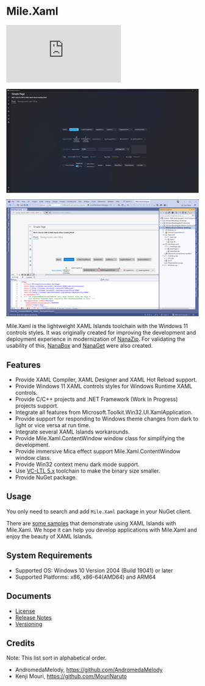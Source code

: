 ﻿# Mile.Xaml

[![NuGet Package](https://img.shields.io/nuget/vpre/Mile.Xaml)](https://www.nuget.org/packages/Mile.Xaml)

![Screenshot for XAML controls demo](Documents/ControlsDemo.png)

![Screenshot for XAML designer support](Documents/DesignerSupport.png)

Mile.Xaml is the lightweight XAML Islands toolchain with the Windows 11 controls
styles. It was originally created for improving the development and deployment
experience in modernization of [NanaZip](https://github.com/M2Team/NanaZip). For
validating the usability of this, [NanaBox](https://github.com/M2Team/NanaBox)
and [NanaGet](https://github.com/M2Team/NanaGet) were also created.

## Features

- Provide XAML Compiler, XAML Designer and XAML Hot Reload support.
- Provide Windows 11 XAML controls styles for Windows Runtime XAML controls.
- Provide C/C++ projects and .NET Framework (Work In Progress) projects support.
- Integrate all features from Microsoft.Toolkit.Win32.UI.XamlApplication.
- Provide support for responding to Windows theme changes from dark to light
  or vice versa at run time.
- Integrate several XAML Islands workarounds.
- Provide Mile.Xaml.ContentWindow window class for simplifying the development.
- Provide immersive Mica effect support Mile.Xaml.ContentWindow window class.
- Provide Win32 context menu dark mode support.
- Use [VC-LTL 5.x](https://github.com/Chuyu-Team/VC-LTL5) toolchain to make the
  binary size smaller.
- Provide NuGet package.

## Usage

You only need to search and add `Mile.Xaml` package in your NuGet client.

There are [some samples](https://github.com/ProjectMile/Mile.Xaml.Samples)
that demonstrate using XAML Islands with Mile.Xaml. We hope it can help you
develop applications with Mile.Xaml and enjoy the beauty of XAML Islands.

## System Requirements

- Supported OS: Windows 10 Version 2004 (Build 19041) or later
- Supported Platforms: x86, x86-64(AMD64) and ARM64

## Documents

- [License](https://github.com/ProjectMile/Mile.Xaml/blob/main/License.md)
- [Release Notes](https://github.com/ProjectMile/Mile.Xaml/blob/main/ReleaseNotes.md)
- [Versioning](Documents/Versioning.md)

## Credits

Note: This list sort in alphabetical order.

- AndromedaMelody, https://github.com/AndromedaMelody
- Kenji Mouri, https://github.com/MouriNaruto
